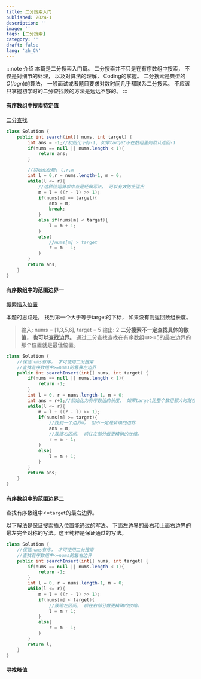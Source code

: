 ```yaml
---
title: 二分搜索入门
published: 2024-1
description: ''
image: ''
tags: [二分搜索]
category: ''
draft: false 
lang: 'zh_CN'
---
```



:::note 介绍
本篇是二分搜索入门篇。
二分搜索并不只是在有序数组中搜索， 不仅是对细节的处理， 以及对算法的理解， Coding的掌握。
二分搜索是典型的$O(logn)$的算法， 一般面试或者题目要求对数时间几乎都联系二分搜索。
不应该只掌握初学时的二分查找数的方法是远远不够的。
:::

#### 有序数组中搜索特定值
[二分查找](https://leetcode.cn/problems/binary-search/description/)
```java
class Solution {
    public int search(int[] nums, int target) {
        int ans = -1;//初始化下标-1, 如果target不在数组里则默认返回-1
        if(nums == null || nums.length < 1){
            return ans;
        }

        //初始化处理: l,r,m
        int l = 0,r = nums.length-1, m = 0;
        while(l <= r){
            //这种位运算求中点是经典写法， 可以有效防止溢出
            m = l + ((r - l) >> 1);
            if(nums[m] == target){
                ans = m;
                break;
            }
            else if(nums[m] < target){
                l = m + 1;
            }
            else{
                //nums[m] > target
                r = m - 1;
            }
        }
        return ans;
    }
}

```


#### 有序数组中的范围边界一
[搜索插入位置](https://leetcode.cn/problems/search-insert-position/)

本题的思路是， 找到第一个大于等于target的下标， 如果没有则返回数组长度。
>输入: nums = [1,3,5,6], target = 5
>输出: 2
**二分搜索不一定查找具体的数值， 也可以查找边界。**
通过二分查找查找在有序数组中>=5的最左边界的那个位置就是最佳位置。
```java
class Solution {
    //保证nums有序， 才可使用二分搜索
    //查找有序数组中>=nums的最靠左边界
    public int searchInsert(int[] nums, int target) {
        if(nums == null || nums.length < 1){
            return -1;
        }
        int l = 0, r = nums.length-1, m = 0;
        int ans = r+1;//初始化为有序数组的长度， 如果target比整个数组都大时就在此位置插入
        while(l <= r){
            m = l + ((r - l) >> 1);
            if(nums[m] >= target){
                //找到一个边界m， 但不一定是紧确的边界
                ans = m;
                //放缩右区间， 前往左部分做更精确的放缩。
                r = m - 1;
            }
            else{
                l = m + 1;
            }
        }
        return ans;
    }
}
```


#### 有序数组中的范围边界二
查找有序数组中<=`target`的最右边界。

以下解法是保证[搜索插入位置](https://leetcode.cn/problems/search-insert-position/)能通过的写法。
下面左边界的最右和上面右边界的最左完全对称的写法。这里纯粹是保证通过的写法。
```java
class Solution {
    //保证nums有序， 才可使用二分搜索
    //查找有序数组中<=nums的最右边界
    public int searchInsert(int[] nums, int target) {
        if(nums == null || nums.length < 1){
            return -1;
        }
        int l = 0, r = nums.length-1, m = 0;
        while(l <= r){
            m = l + ((r - l) >> 1);
            if(nums[m] < target){
                //放缩左区间， 前往右部分做更精确的放缩。
                l = m + 1;
            }
            else{
                r = m - 1;
            }
        }
        return l;
    }
}
```


#### 寻找峰值
